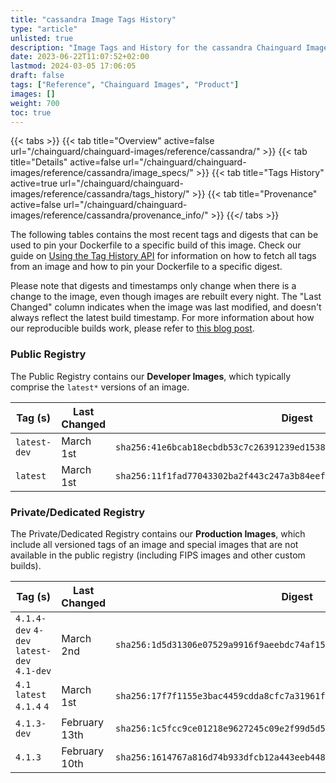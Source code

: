 ```yaml
---
title: "cassandra Image Tags History"
type: "article"
unlisted: true
description: "Image Tags and History for the cassandra Chainguard Image"
date: 2023-06-22T11:07:52+02:00
lastmod: 2024-03-05 17:06:05
draft: false
tags: ["Reference", "Chainguard Images", "Product"]
images: []
weight: 700
toc: true
---
```


{{< tabs >}}
{{< tab title="Overview" active=false url="/chainguard/chainguard-images/reference/cassandra/" >}}
{{< tab title="Details" active=false url="/chainguard/chainguard-images/reference/cassandra/image_specs/" >}}
{{< tab title="Tags History" active=true url="/chainguard/chainguard-images/reference/cassandra/tags_history/" >}}
{{< tab title="Provenance" active=false url="/chainguard/chainguard-images/reference/cassandra/provenance_info/" >}}
{{</ tabs >}}

The following tables contains the most recent tags and digests that can be used to pin your Dockerfile to a specific build of this image. Check our guide on [Using the Tag History API](/chainguard/chainguard-images/using-the-tag-history-api/) for information on how to fetch all tags from an image and how to pin your Dockerfile to a specific digest.

Please note that digests and timestamps only change when there is a change to the image, even though images are rebuilt every night. The "Last Changed" column indicates when the image was last modified, and doesn't always reflect the latest build timestamp. For more information about how our reproducible builds work, please refer to [this blog post](https://www.chainguard.dev/unchained/reproducing-chainguards-reproducible-image-builds).

### Public Registry
The Public Registry contains our **Developer Images**, which typically comprise the `latest*` versions of an image.

| Tag (s)       | Last Changed | Digest                                                                    |
|---------------|--------------|---------------------------------------------------------------------------|
|  `latest-dev` | March 1st    | `sha256:41e6bcab18ecbdb53c7c26391239ed15385b4b0cb32ccbf683a8945985fd7d73` |
|  `latest`     | March 1st    | `sha256:11f1fad77043302ba2f443c247a3b84eefd1986d8195631a03c79f035f44de3f` |


### Private/Dedicated Registry
The Private/Dedicated Registry contains our **Production Images**, which include all versioned tags of an image and special images that are not available in the public registry (including FIPS images and other custom builds).

| Tag (s)                                     | Last Changed  | Digest                                                                    |
|---------------------------------------------|---------------|---------------------------------------------------------------------------|
|  `4.1.4-dev` `4-dev` `latest-dev` `4.1-dev` | March 2nd     | `sha256:1d5d31306e07529a9916f9aeebdc74af15edf617b47e96050913bc3f42cad790` |
|  `4.1` `latest` `4.1.4` `4`                 | March 1st     | `sha256:17f7f1155e3bac4459cdda8cfc7a31961f05417dec6e4f5a61da53f48b6197e3` |
|  `4.1.3-dev`                                | February 13th | `sha256:1c5fcc9ce01218e9627245c09e2f99d5d570b47d00c3e8df1ae2d5a96c99dbc8` |
|  `4.1.3`                                    | February 10th | `sha256:1614767a816d74b933dfcb12a443eeb44855bb2d4d8c53bc2a41c744db5eb908` |

